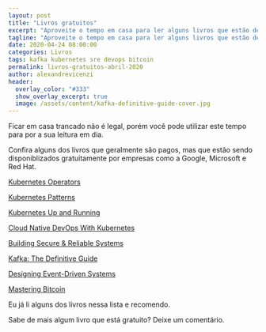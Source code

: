 ```yaml
---
layout: post
title: "Livros gratuitos"
excerpt: "Aproveite o tempo em casa para ler alguns livros que estão de graça."
tagline: "Aproveite o tempo em casa para ler alguns livros que estão de graça"
date: 2020-04-24 08:00:00
categories: Livros
tags: kafka kubernetes sre devops bitcoin
permalink: livros-gratuitos-abril-2020
author: alexandrevicenzi
header:
  overlay_color: "#333"
  show_overlay_excerpt: true
  image: /assets/content/kafka-definitive-guide-cover.jpg
---
```


Ficar em casa trancado não é legal, porém você pode utilizar este tempo para por a sua leitura em dia.

Confira alguns dos livros que geralmente são pagos, mas que estão sendo disponiblizados gratuitamente por empresas como a Google, Microsoft e Red Hat.

[Kubernetes Operators](https://www.redhat.com/cms/managed-files/cl-oreilly-kubernetes-operators-ebook-f21452-202001-en_2.pdf)

[Kubernetes Patterns](https://www.redhat.com/cms/managed-files/cm-oreilly-kubernetes-patterns-ebook-f19824-201910-en.pdf)

[Kubernetes Up and Running](https://azure.microsoft.com/en-us/resources/kubernetes-up-and-running/)

[Cloud Native DevOps With Kubernetes](https://www.nginx.com/resources/library/cloud-native-devops-with-kubernetes/)

[Building Secure & Reliable Systems](https://static.googleusercontent.com/media/landing.google.com/en//sre/static/pdf/SRS.pdf)

[Kafka: The Definitive Guide](https://www.confluent.io/resources/kafka-the-definitive-guide/)

[Designing Event-Driven Systems](https://www.confluent.io/designing-event-driven-systems/)

[Mastering Bitcoin](https://bitcoinbook.info/wp-content/translations/pt_BR/book.pdf)

Eu já li alguns dos livros nessa lista e recomendo.

Sabe de mais algum livro que está gratuito? Deixe um comentário.
